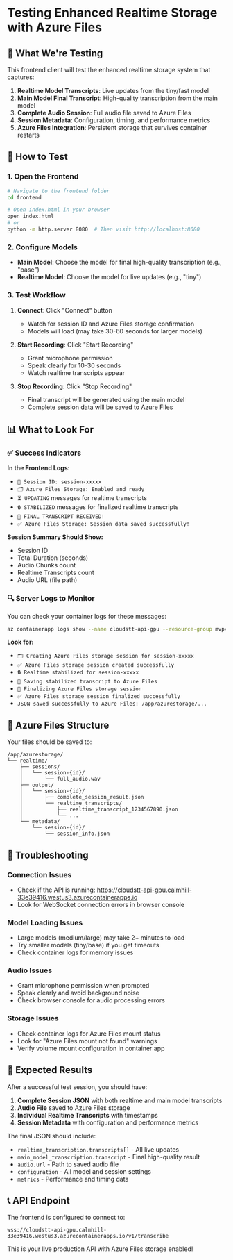 # Testing Enhanced Realtime Storage with Azure Files

## 🎯 What We're Testing

This frontend client will test the enhanced realtime storage system that captures:

1. **Realtime Model Transcripts**: Live updates from the tiny/fast model
2. **Main Model Final Transcript**: High-quality transcription from the main model
3. **Complete Audio Session**: Full audio file saved to Azure Files
4. **Session Metadata**: Configuration, timing, and performance metrics
5. **Azure Files Integration**: Persistent storage that survives container restarts

## 🚀 How to Test

### 1. **Open the Frontend**
```bash
# Navigate to the frontend folder
cd frontend

# Open index.html in your browser
open index.html
# or
python -m http.server 8080  # Then visit http://localhost:8080
```

### 2. **Configure Models**
- **Main Model**: Choose the model for final high-quality transcription (e.g., "base")
- **Realtime Model**: Choose the model for live updates (e.g., "tiny")

### 3. **Test Workflow**
1. **Connect**: Click "Connect" button
   - Watch for session ID and Azure Files storage confirmation
   - Models will load (may take 30-60 seconds for larger models)

2. **Start Recording**: Click "Start Recording"
   - Grant microphone permission
   - Speak clearly for 10-30 seconds
   - Watch realtime transcripts appear

3. **Stop Recording**: Click "Stop Recording"
   - Final transcript will be generated using the main model
   - Complete session data will be saved to Azure Files

## 📊 What to Look For

### ✅ **Success Indicators**

**In the Frontend Logs:**
- `🎯 Session ID: session-xxxxx`
- `🗂️ Azure Files Storage: Enabled and ready`
- `⏳ UPDATING` messages for realtime transcripts
- `🔒 STABILIZED` messages for finalized realtime transcripts
- `🎉 FINAL TRANSCRIPT RECEIVED!`
- `✅ Azure Files Storage: Session data saved successfully!`

**Session Summary Should Show:**
- Session ID
- Total Duration (seconds)
- Audio Chunks count
- Realtime Transcripts count
- Audio URL (file path)

### 🔍 **Server Logs to Monitor**

You can check your container logs for these messages:

```bash
az containerapp logs show --name cloudstt-api-gpu --resource-group mvpv1 --tail 50
```

**Look for:**
- `🗂️ Creating Azure Files storage session for session-xxxxx`
- `✅ Azure Files storage session created successfully`
- `🔒 Realtime stabilized for session-xxxxx`
- `💾 Saving stabilized transcript to Azure Files`
- `🔄 Finalizing Azure Files storage session`
- `✅ Azure Files storage session finalized successfully`
- `JSON saved successfully to Azure Files: /app/azurestorage/...`

## 📁 **Azure Files Structure**

Your files should be saved to:
```
/app/azurestorage/
└── realtime/
    ├── sessions/
    │   └── session-{id}/
    │       └── full_audio.wav
    ├── output/
    │   └── session-{id}/
    │       ├── complete_session_result.json
    │       └── realtime_transcripts/
    │           ├── realtime_transcript_1234567890.json
    │           └── ...
    └── metadata/
        └── session-{id}/
            └── session_info.json
```

## 🐛 **Troubleshooting**

### **Connection Issues**
- Check if the API is running: https://cloudstt-api-gpu.calmhill-33e39416.westus3.azurecontainerapps.io
- Look for WebSocket connection errors in browser console

### **Model Loading Issues**
- Large models (medium/large) may take 2+ minutes to load
- Try smaller models (tiny/base) if you get timeouts
- Check container logs for memory issues

### **Audio Issues**
- Grant microphone permission when prompted
- Speak clearly and avoid background noise
- Check browser console for audio processing errors

### **Storage Issues**
- Check container logs for Azure Files mount status
- Look for "Azure Files mount not found" warnings
- Verify volume mount configuration in container app

## 🎯 **Expected Results**

After a successful test session, you should have:

1. **Complete Session JSON** with both realtime and main model transcripts
2. **Audio File** saved to Azure Files storage
3. **Individual Realtime Transcripts** with timestamps
4. **Session Metadata** with configuration and performance metrics

The final JSON should include:
- `realtime_transcription.transcripts[]` - All live updates
- `main_model_transcription.transcript` - Final high-quality result
- `audio.url` - Path to saved audio file
- `configuration` - All model and session settings
- `metrics` - Performance and timing data

## 📞 **API Endpoint**

The frontend is configured to connect to:
```
wss://cloudstt-api-gpu.calmhill-33e39416.westus3.azurecontainerapps.io/v1/transcribe
```

This is your live production API with Azure Files storage enabled! 